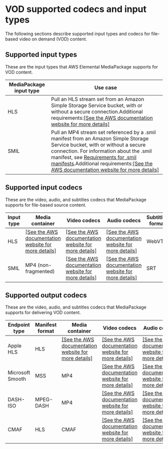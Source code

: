 # VOD supported codecs and input types<a name="supported-inputs-vod"></a>

The following sections describe supported input types and codecs for file\-based video on demand \(VOD\) content\.

## Supported input types<a name="supported-types-vod"></a>

These are the input types that AWS Elemental MediaPackage supports for VOD content\.


| MediaPackage input type | Use case | 
| --- | --- | 
| HLS | Pull an HLS stream set from an Amazon Simple Storage Service bucket, with or without a secure connection\.Additional requirements:[\[See the AWS documentation website for more details\]](http://docs.aws.amazon.com/mediapackage/latest/ug/supported-inputs-vod.html) | 
| SMIL | Pull an MP4 stream set referenced by a \.smil manifest from an Amazon Simple Storage Service bucket, with or without a secure connection\. For information about the \.smil manifest, see [Requirements for \.smil manifests](supported-inputs-vod-smil.md)\.Additional requirements:[\[See the AWS documentation website for more details\]](http://docs.aws.amazon.com/mediapackage/latest/ug/supported-inputs-vod.html) | 

## Supported input codecs<a name="suported-inputs-codecs-vod"></a>

These are the video, audio, and subtitles codecs that MediaPackage supports for file\-based source content\.


| Input type | Media container | Video codecs | Audio codecs | Subtitles format | 
| --- | --- | --- | --- | --- | 
| HLS |  [\[See the AWS documentation website for more details\]](http://docs.aws.amazon.com/mediapackage/latest/ug/supported-inputs-vod.html)  |  [\[See the AWS documentation website for more details\]](http://docs.aws.amazon.com/mediapackage/latest/ug/supported-inputs-vod.html)  |  [\[See the AWS documentation website for more details\]](http://docs.aws.amazon.com/mediapackage/latest/ug/supported-inputs-vod.html)  | WebVTT | 
| SMIL | MP4 \(non\-fragmented\) |  [\[See the AWS documentation website for more details\]](http://docs.aws.amazon.com/mediapackage/latest/ug/supported-inputs-vod.html)  |  [\[See the AWS documentation website for more details\]](http://docs.aws.amazon.com/mediapackage/latest/ug/supported-inputs-vod.html)  | SRT | 

## Supported output codecs<a name="suported-outputs-codecs-vod"></a>

These are the video, audio, and subtitles codecs that MediaPackage supports for delivering VOD content\.


| Endpoint type | Manifest format | Media container | Video codecs | Audio codecs | Subtitles format | 
| --- | --- | --- | --- | --- | --- | 
| Apple HLS | HLS |  [\[See the AWS documentation website for more details\]](http://docs.aws.amazon.com/mediapackage/latest/ug/supported-inputs-vod.html)  |  [\[See the AWS documentation website for more details\]](http://docs.aws.amazon.com/mediapackage/latest/ug/supported-inputs-vod.html)  |  [\[See the AWS documentation website for more details\]](http://docs.aws.amazon.com/mediapackage/latest/ug/supported-inputs-vod.html)  | WebVTT | 
| Microsoft Smooth | MSS | MP4 |  [\[See the AWS documentation website for more details\]](http://docs.aws.amazon.com/mediapackage/latest/ug/supported-inputs-vod.html)  |  [\[See the AWS documentation website for more details\]](http://docs.aws.amazon.com/mediapackage/latest/ug/supported-inputs-vod.html)  | DFXP | 
| DASH\-ISO | MPEG\-DASH | MP4 |  [\[See the AWS documentation website for more details\]](http://docs.aws.amazon.com/mediapackage/latest/ug/supported-inputs-vod.html)  |  [\[See the AWS documentation website for more details\]](http://docs.aws.amazon.com/mediapackage/latest/ug/supported-inputs-vod.html)  | EBU\-TT | 
| CMAF | HLS | CMAF |  [\[See the AWS documentation website for more details\]](http://docs.aws.amazon.com/mediapackage/latest/ug/supported-inputs-vod.html)  |  [\[See the AWS documentation website for more details\]](http://docs.aws.amazon.com/mediapackage/latest/ug/supported-inputs-vod.html)  | WebVTT | 